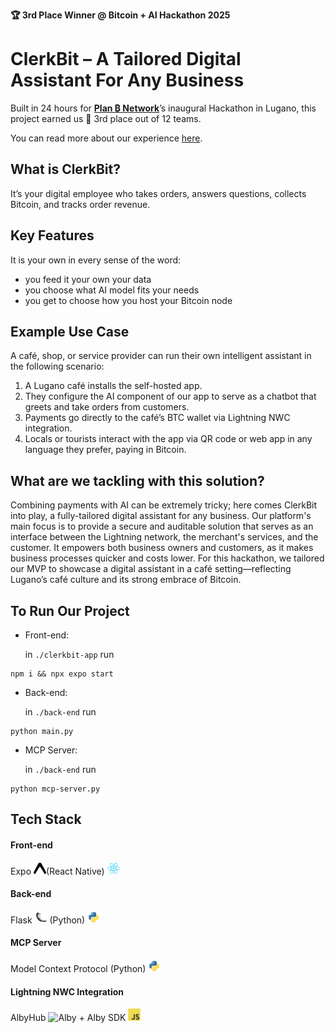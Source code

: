 
**🏆 3rd Place Winner @ Bitcoin + AI Hackathon 2025**

# ClerkBit – A Tailored Digital Assistant For Any Business

Built in 24 hours for [**Plan ₿ Network**](https://planb.network/en)’s inaugural Hackathon in Lugano, this project earned us 🥉 3rd place out of 12 teams.

You can read more about our experience [here](https://www.tio.ch/newsblog/lugano-s-plan-/1857066/lugano-network-bitcoin-plan-soluzioni-hackathon-lido).

## What is ClerkBit?
It’s your digital employee who takes orders, answers questions, collects Bitcoin, and tracks order revenue.

## Key Features
It is your own in every sense of the word:
- you feed it your own your data
- you choose what AI model fits your needs
- you get to choose how you host your Bitcoin node

## Example Use Case
A café, shop, or service provider can run their own intelligent assistant in the following scenario:
1. A Lugano café installs the self-hosted app.
2. They configure the AI component of our app to serve as a chatbot that greets and take orders from customers.
3. Payments go directly to the café’s BTC wallet via Lightning NWC integration.
4. Locals or tourists interact with the app via QR code or web app in any language they prefer, paying in Bitcoin.

## What are we tackling with this solution?
Combining payments with AI can be extremely tricky; here comes ClerkBit into play, a fully-tailored digital assistant for any business. Our platform's main focus is to provide a secure and auditable solution that serves as an interface between the Lightning network, the merchant's services, and the customer. It empowers both business owners and customers, as it makes business processes quicker and costs lower. For this hackathon, we tailored our MVP to showcase a digital assistant in a café setting—reflecting Lugano’s café culture and its strong embrace of Bitcoin.

## To Run Our Project
- Front-end: 
  
  in `./clerkbit-app` run
```
npm i && npx expo start
```
- Back-end:
  
  in `./back-end` run
```
python main.py
```
- MCP Server:
  
  in `./back-end` run
```
python mcp-server.py
```

## Tech Stack
#### Front-end
Expo 
<img src="https://raw.githubusercontent.com/devicons/devicon/master/icons/expo/expo-original.svg" alt="Expo" width="20" height="20"/>(React Native)
<img src="https://raw.githubusercontent.com/devicons/devicon/master/icons/react/react-original.svg" alt="React Native" width="20" height="20"/>

#### Back-end
Flask
<img src="https://raw.githubusercontent.com/devicons/devicon/master/icons/flask/flask-original.svg" alt="Flask" width="20" height="20"/> (Python)
<img src="https://raw.githubusercontent.com/devicons/devicon/master/icons/python/python-original.svg" alt="Python" width="20" height="20"/>

#### MCP Server

Model Context Protocol (Python)
<img src="https://raw.githubusercontent.com/devicons/devicon/master/icons/python/python-original.svg" alt="Python" width="20" height="20"/>

#### Lightning NWC Integration
AlbyHub
<img src="https://raw.githubusercontent.com/simple-icons/simple-icons/develop/icons/alby.svg" alt="Alby" width="20" height="20"/> + Alby SDK
<img src="https://raw.githubusercontent.com/devicons/devicon/master/icons/javascript/javascript-original.svg" alt="JavaScript" width="20" height="20"/>



